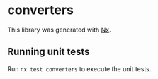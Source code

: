 # converters

This library was generated with [Nx](https://nx.dev).

## Running unit tests

Run `nx test converters` to execute the unit tests.
